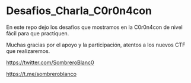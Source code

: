# Desafios_Charla_C0r0n4con
En este repo dejo los desafíos que mostramos en la C0r0n4con de nivel fácil para que practiquen.


Muchas gracias por el apoyo y la participación, atentos a los nuevos CTF que realizaremos.

https://twitter.com/SombreroBlanc0

https://t.me/sombreroblanco
